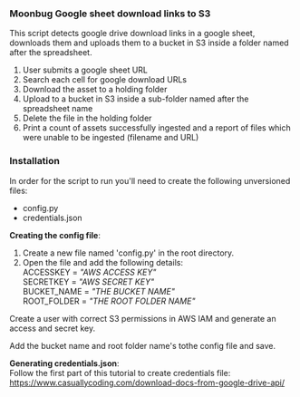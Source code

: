 ### Moonbug Google sheet download links to S3
This script detects google drive download links in a google sheet, downloads them and uploads them to a bucket in S3 inside a folder named after the spreadsheet.
1. User submits a google sheet URL
1. Search each cell for google download URLs
1. Download the asset to a holding folder
1. Upload to a bucket in S3 inside a sub-folder named after the spreadsheet name
1. Delete the file in the holding folder
1. Print a count of assets successfully ingested and a report of files which were unable to be ingested (filename and URL)

### Installation
In order for the script to run you'll need to create the following unversioned files:
- config.py
- credentials.json

**Creating the config file**:
1. Create a new file named 'config.py' in the root directory.
1. Open the file and add the following details:  
ACCESSKEY = *"AWS ACCESS KEY"*  
SECRETKEY = *"AWS SECRET KEY"*  
BUCKET_NAME = *"THE BUCKET NAME"*  
ROOT_FOLDER = *"THE ROOT FOLDER NAME"*  

Create a user with correct S3 permissions in AWS IAM and generate an access and secret key. 

Add the bucket name and root folder name's tothe config file and save.

**Generating credentials.json**:  
Follow the first part of this tutorial to create credentials file:
https://www.casuallycoding.com/download-docs-from-google-drive-api/
